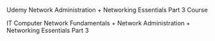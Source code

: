 Udemy Network Administration + Networking Essentials Part 3 Course

IT Computer Network Fundamentals + Network Administration + Networking Essentials Part 3

